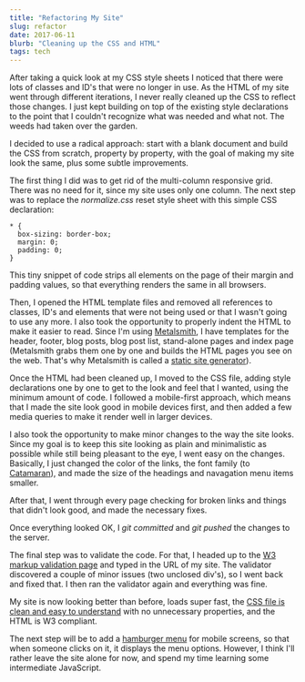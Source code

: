 ```yaml
---
title: "Refactoring My Site"
slug: refactor
date: 2017-06-11
blurb: "Cleaning up the CSS and HTML"
tags: tech
---
```


After taking a quick look at my CSS style sheets I noticed that there were lots of classes and ID's that were no longer in use. As the HTML of my site went through different iterations, I never really cleaned up the CSS to reflect those changes. I just kept building on top of the existing style declarations to the point that I couldn't recognize what was needed and what not. The weeds had taken over the garden.

I decided to use a radical approach: start with a blank document and build the CSS from scratch, property by property, with the goal of making my site look the same, plus some subtle improvements.

The first thing I did was to get rid of the multi-column responsive grid. There was no need for it, since my site uses only one column. The next step was to replace the <em>normalize.css</em> reset style sheet with this simple CSS declaration:

<pre><code>* {
  box-sizing: border-box;
  margin: 0;
  padding: 0;
}</code></pre>

This tiny snippet of code strips all elements on the page of their margin and padding values, so that everything renders the same in all browsers.

Then, I opened the HTML template files and removed all references to classes, ID's and elements that were not being used or that I wasn't going to use any more. I also took the opportunity to properly indent the HTML to make it easier to read. Since I'm using [Metalsmith](../metalswitch/), I have templates for the header, footer, blog posts, blog post list, stand-alone pages and index page (Metalsmith grabs them one by one and builds the HTML pages you see on the web. That's why Metalsmith is called a [static site generator](https://davidwalsh.name/introduction-static-site-generators)).

Once the HTML had been cleaned up, I moved to the CSS file, adding style declarations one by one to get to the look and feel that I wanted, using the minimum amount of code. I followed a mobile-first approach, which means that I made the site look good in mobile devices first, and then added a few media queries to make it render well in larger devices.

I also took the opportunity to make minor changes to the way the site looks. Since my goal is to keep this site looking as plain and minimalistic as possible while still being pleasant to the eye, I went easy on the changes. Basically, I just changed the color of the links, the font family (to [Catamaran](https://fonts.google.com/specimen/Catamaran)), and made the size of the headings and navagation menu items smaller.

After that, I went through every page checking for broken links and things that didn't look good, and made the necessary fixes.

Once everything looked OK, I <em>git committed</em> and <em>git pushed</em> the changes to the server.

The final step was to validate the code. For that, I headed up to the [W3 markup validation page](https://validator.w3.org/) and typed in the URL of my site. The validator discovered a couple of minor issues (two unclosed div's), so I went back and fixed that. I then ran the validator again and everything was fine.

My site is now looking better than before, loads super fast, the [CSS file is clean and easy to understand](/minimal.css) with no unnecessary properties, and the HTML is W3 compliant.

The next step will be to add a [hamburger menu](https://www.computerhope.com/jargon/h/hamburger-menu.htm) for mobile screens, so that when someone clicks on it, it displays the menu options. However, I think I'll rather leave the site alone for now, and spend my time learning some intermediate JavaScript.

